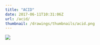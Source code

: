 ```yaml
---
title: "ACID"
date: 2017-06-11T10:31:06Z
url: /acid/
thumbnail: /drawings/thumbnails/acid.png
---
```

<a href='/drawings/acid.svg'><img src='/drawings/acid.png'></a>
